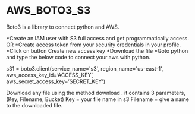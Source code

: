 # AWS_BOTO3_S3

Boto3 is a library to connect python and AWS.

*Create an IAM user with S3 full access and get programmatically access. OR
*Create access token from your security credentials in your profile.
*Click on button Create new access key
*Download the file
*Goto python and type the below code to connect your aws with python.

s31 = boto3.client(service_name='s3',
                   region_name='us-east-1',
                   aws_access_key_id=’ACCESS_KEY’,
                   aws_secret_access_key=’SECRET_KEY')

Download any file using the method download . it contains 3 parameters, (Key, Filename, Bucket)
Key = your file name in s3
Filename = give a name to the downloaded file.
